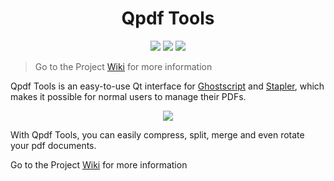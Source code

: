 <h1 align="center">
Qpdf Tools
</h1>

<p align="center">

  <img src="https://img.shields.io/aur/license/qpdftools">
  <img src="https://img.shields.io/aur/version/qpdftools">
  <img src="https://img.shields.io/github/stars/silash35/qpdftools?style=social">

</p>

> Go to the Project [Wiki](https://github.com/silash35/qpdftools/wiki) for more information

Qpdf Tools is an easy-to-use Qt interface for [Ghostscript](https://www.ghostscript.com/) and [Stapler](https://github.com/hellerbarde/stapler), which makes it possible for normal users to manage their PDFs.

<p align="center">
  <img src="https://github.com/silash35/qpdftools/blob/develop/resources/print.png?raw=true)">
</p>

With Qpdf Tools, you can easily compress, split, merge and even rotate your pdf documents.

Go to the Project [Wiki](https://github.com/silash35/qpdftools/wiki) for more information
